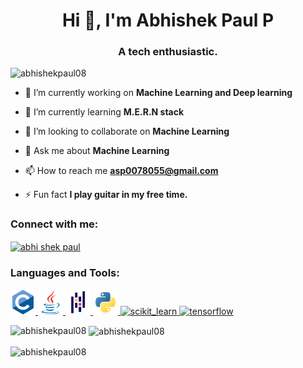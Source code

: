 <h1 align="center">Hi 👋, I'm Abhishek Paul P</h1>
<h3 align="center">A tech enthusiastic.</h3>

<p align="left"> <img src="https://komarev.com/ghpvc/?username=abhishekpaul08&label=Profile%20views&color=0e75b6&style=flat" alt="abhishekpaul08" /> </p>

- 🔭 I’m currently working on **Machine Learning and Deep learning**

- 🌱 I’m currently learning **M.E.R.N stack**

- 👯 I’m looking to collaborate on **Machine Learning**

- 💬 Ask me about **Machine Learning**

- 📫 How to reach me **asp0078055@gmail.com**

- ⚡ Fun fact **I play guitar in my free time.**

<h3 align="left">Connect with me:</h3>
<p align="left">
<a href="https://linkedin.com/in/abhi shek paul" target="blank"><img align="center" src="https://raw.githubusercontent.com/rahuldkjain/github-profile-readme-generator/master/src/images/icons/Social/linked-in-alt.svg" alt="abhi shek paul" height="30" width="40" /></a>
</p>

<h3 align="left">Languages and Tools:</h3>
<p align="left"> <a href="https://www.cprogramming.com/" target="_blank" rel="noreferrer"> <img src="https://raw.githubusercontent.com/devicons/devicon/master/icons/c/c-original.svg" alt="c" width="40" height="40"/> </a> <a href="https://www.java.com" target="_blank" rel="noreferrer"> <img src="https://raw.githubusercontent.com/devicons/devicon/master/icons/java/java-original.svg" alt="java" width="40" height="40"/> </a> <a href="https://pandas.pydata.org/" target="_blank" rel="noreferrer"> <img src="https://raw.githubusercontent.com/devicons/devicon/2ae2a900d2f041da66e950e4d48052658d850630/icons/pandas/pandas-original.svg" alt="pandas" width="40" height="40"/> </a> <a href="https://www.python.org" target="_blank" rel="noreferrer"> <img src="https://raw.githubusercontent.com/devicons/devicon/master/icons/python/python-original.svg" alt="python" width="40" height="40"/> </a> <a href="https://scikit-learn.org/" target="_blank" rel="noreferrer"> <img src="https://upload.wikimedia.org/wikipedia/commons/0/05/Scikit_learn_logo_small.svg" alt="scikit_learn" width="40" height="40"/> </a> <a href="https://www.tensorflow.org" target="_blank" rel="noreferrer"> <img src="https://www.vectorlogo.zone/logos/tensorflow/tensorflow-icon.svg" alt="tensorflow" width="40" height="40"/> </a> </p>

<p><img align="left" src="https://github-readme-stats.vercel.app/api/top-langs?username=abhishekpaul08&show_icons=true&locale=en&layout=compact" alt="abhishekpaul08" /></p>

<p>&nbsp;<img align="center" src="https://github-readme-stats.vercel.app/api?username=abhishekpaul08&show_icons=true&locale=en" alt="abhishekpaul08" /></p>

<p><img align="center" src="https://github-readme-streak-stats.herokuapp.com/?user=abhishekpaul08&" alt="abhishekpaul08" /></p>


<!---
AbhishekPaul08/AbhishekPaul08 is a ✨ special ✨ repository because its `README.md` (this file) appears on your GitHub profile.
You can click the Preview link to take a look at your changes.
--->
